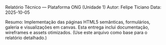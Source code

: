 Relatório Técnico — Plataforma ONG (Unidade 1)
Autor: Felipe Ticiano
Data: 2025-10-05

Resumo:
Implementação das páginas HTML5 semânticas, formulários, galeria e visualizações em canvas.
Esta entrega inclui documentação, wireframes e assets otimizados.
(Use este arquivo como base para o relatório detalhado.)
